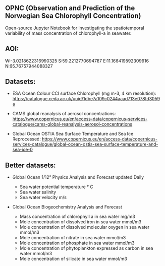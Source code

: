 ## OPNC (Observation and Prediction of the Norwegian Sea Chlorophyll Concentration)

Open-source Jupyter Notebook for investigating the spatiotemporal variability of mass concentration of chlorophyll-a in seawater.


## AOI:

W:-3.0218622316990325
S:59.2212770694787
E:11.166419592309916
N:65.76757944088327


## Datasets:

- ESA Ocean Colour CCI surface Chlorophyll (mg m-3, 4 km resolution): https://catalogue.ceda.ac.uk/uuid/1dbe7a109c0244aaad713e078fd3059a

- CAMS global reanalysis of aerosol concentrations: https://www.copernicus.eu/en/access-data/copernicus-services-catalogue/cams-global-reanalysis-aerosol-concentrations

- Global Ocean OSTIA Sea Surface Temperature and Sea Ice Reprocessed: https://www.copernicus.eu/en/access-data/copernicus-services-catalogue/global-ocean-ostia-sea-surface-temperature-and-sea-ice-0

## Better datasets:

- Global Ocean 1/12° Physics Analysis and Forecast updated Daily
  - Sea water potential temperature ° C
  - Sea water salinity 
  - Sea water velocity m/s
  
- Global Ocean Biogeochemistry Analysis and Forecast
  - Mass concentration of chlorophyll a in sea water mg/m3
  - Mole concentration of dissolved iron in sea water mmol/m3
  - Mole concentration of dissolved molecular oxygen in sea water mmol/m3
  - Mole concentration of nitrate in sea water mmol/m3
  - Mole concentration of phosphate in sea water mmol/m3
  - Mole concentration of phytoplankton expressed as carbon in sea water mmol/m3
  - Mole concentration of silicate in sea water mmol/m3

